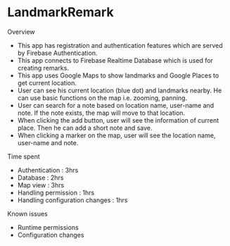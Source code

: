 # LandmarkRemark

Overview
- This app has registration and authentication features which are served by Firebase Authentication.
- This app connects to Firebase Realtime Database which is used for creating remarks.
- This app uses Google Maps to show landmarks and Google Places to get current location.
- User can see his current location (blue dot) and landmarks nearby. He can use basic functions on the map i.e. zooming, panning.
- User can search for a note based on location name, user-name and note. If the note exists, the map will move to that location.
- When clicking the add button, user will see the information of current place. Then he can add a short note and save.
- When clicking a marker on the map, user will see the location name, user-name and note.

Time spent
- Authentication : 3hrs
- Database : 2hrs
- Map view : 3hrs
- Handling permission  : 1hrs
- Handling configuration changes  : 1hrs

Known issues
- Runtime permissions
- Configuration changes
